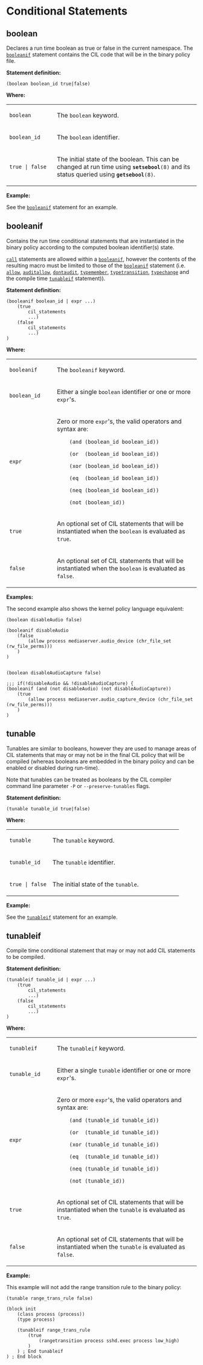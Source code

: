 Conditional Statements
======================

boolean
-------

Declares a run time boolean as true or false in the current namespace. The [`booleanif`](cil_conditional_statements.md#booleanif) statement contains the CIL code that will be in the binary policy file.

**Statement definition:**

    (boolean boolean_id true|false)

**Where:**

<table>
<colgroup>
<col width="25%" />
<col width="75%" />
</colgroup>
<tbody>
<tr class="odd">
<td align="left"><p><code>boolean</code></p></td>
<td align="left"><p>The <code>boolean</code> keyword.</p></td>
</tr>
<tr class="even">
<td align="left"><p><code>boolean_id</code></p></td>
<td align="left"><p>The <code>boolean</code> identifier.</p></td>
</tr>
<tr class="odd">
<td align="left"><p><code>true | false</code></p></td>
<td align="left"><p>The initial state of the boolean. This can be changed at run time using <strong><code>setsebool</code></strong><code>(8)</code> and its status queried using <strong><code>getsebool</code></strong><code>(8)</code>.</p></td>
</tr>
</tbody>
</table>

**Example:**

See the [`booleanif`](cil_conditional_statements.md#booleanif) statement for an example.

booleanif
---------

Contains the run time conditional statements that are instantiated in the binary policy according to the computed boolean identifier(s) state.

[`call`](cil_call_macro_statements.md#call) statements are allowed within a [`booleanif`](cil_conditional_statements.md#booleanif), however the contents of the resulting macro must be limited to those of the [`booleanif`](cil_conditional_statements.md#booleanif) statement (i.e. [`allow`](cil_access_vector_rules.md#allow), [`auditallow`](cil_access_vector_rules.md#auditallow), [`dontaudit`](cil_access_vector_rules.md#dontaudit), [`typemember`](cil_type_statements.md#typemember), [`typetransition`](cil_type_statements.md#typetransition), [`typechange`](cil_type_statements.md#typechange) and the compile time [`tunableif`](cil_conditional_statements.md#tunableif) statement)).

**Statement definition:**

    (booleanif boolean_id | expr ...)
        (true
            cil_statements
            ...)
        (false
            cil_statements
            ...)
    )
             

**Where:**

<table>
<colgroup>
<col width="25%" />
<col width="75%" />
</colgroup>
<tbody>
<tr class="odd">
<td align="left"><p><code>booleanif</code></p></td>
<td align="left"><p>The <code>booleanif</code> keyword.</p></td>
</tr>
<tr class="even">
<td align="left"><p><code>boolean_id</code></p></td>
<td align="left"><p>Either a single <code>boolean</code> identifier or one or more <code>expr</code>'s.</p></td>
</tr>
<tr class="odd">
<td align="left"><p><code>expr</code></p></td>
<td align="left"><p>Zero or more <code>expr</code>'s, the valid operators and syntax are:</p>
<p><code>    (and (boolean_id boolean_id))</code></p>
<p><code>    (or  (boolean_id boolean_id))</code></p>
<p><code>    (xor (boolean_id boolean_id))</code></p>
<p><code>    (eq  (boolean_id boolean_id))</code></p>
<p><code>    (neq (boolean_id boolean_id))</code></p>
<p><code>    (not (boolean_id))</code></p></td>
</tr>
<tr class="even">
<td align="left"><p><code>true</code></p></td>
<td align="left"><p>An optional set of CIL statements that will be instantiated when the <code>boolean</code> is evaluated as <code>true</code>.</p></td>
</tr>
<tr class="odd">
<td align="left"><p><code>false</code></p></td>
<td align="left"><p>An optional set of CIL statements that will be instantiated when the <code>boolean</code> is evaluated as <code>false</code>.</p></td>
</tr>
</tbody>
</table>

**Examples:**

The second example also shows the kernel policy language equivalent:

    (boolean disableAudio false)

    (booleanif disableAudio
        (false
            (allow process mediaserver.audio_device (chr_file_set (rw_file_perms)))
        )
    )
             

    (boolean disableAudioCapture false)

    ;;; if(!disableAudio && !disableAudioCapture) {
    (booleanif (and (not disableAudio) (not disableAudioCapture))
        (true
            (allow process mediaserver.audio_capture_device (chr_file_set (rw_file_perms)))
        )
    )
          

tunable
-------

Tunables are similar to booleans, however they are used to manage areas of CIL statements that may or may not be in the final CIL policy that will be compiled (whereas booleans are embedded in the binary policy and can be enabled or disabled during run-time).

Note that tunables can be treated as booleans by the CIL compiler command line parameter `-P` or `--preserve-tunables` flags.

**Statement definition:**

    (tunable tunable_id true|false)

**Where:**

<table>
<colgroup>
<col width="25%" />
<col width="75%" />
</colgroup>
<tbody>
<tr class="odd">
<td align="left"><p><code>tunable</code></p></td>
<td align="left"><p>The <code>tunable</code> keyword.</p></td>
</tr>
<tr class="even">
<td align="left"><p><code>tunable_id</code></p></td>
<td align="left"><p>The <code>tunable</code> identifier.</p></td>
</tr>
<tr class="odd">
<td align="left"><p><code>true | false</code></p></td>
<td align="left"><p>The initial state of the <code>tunable</code>.</p></td>
</tr>
</tbody>
</table>

**Example:**

See the [`tunableif`](cil_conditional_statements.md#tunableif) statement for an example.

tunableif
---------

Compile time conditional statement that may or may not add CIL statements to be compiled.

**Statement definition:**

    (tunableif tunable_id | expr ...)
        (true
            cil_statements
            ...)
        (false
            cil_statements
            ...)
    )
             

**Where:**

<table>
<colgroup>
<col width="25%" />
<col width="75%" />
</colgroup>
<tbody>
<tr class="odd">
<td align="left"><p><code>tunableif</code></p></td>
<td align="left"><p>The <code>tunableif</code> keyword.</p></td>
</tr>
<tr class="even">
<td align="left"><p><code>tunable_id</code></p></td>
<td align="left"><p>Either a single <code>tunable</code> identifier or one or more <code>expr</code>'s.</p></td>
</tr>
<tr class="odd">
<td align="left"><p><code>expr</code></p></td>
<td align="left"><p>Zero or more <code>expr</code>'s, the valid operators and syntax are:</p>
<p><code>    (and (tunable_id tunable_id))</code></p>
<p><code>    (or  (tunable_id tunable_id))</code></p>
<p><code>    (xor (tunable_id tunable_id))</code></p>
<p><code>    (eq  (tunable_id tunable_id))</code></p>
<p><code>    (neq (tunable_id tunable_id))</code></p>
<p><code>    (not (tunable_id))</code></p></td>
</tr>
<tr class="even">
<td align="left"><p><code>true</code></p></td>
<td align="left"><p>An optional set of CIL statements that will be instantiated when the <code>tunable</code> is evaluated as <code>true</code>.</p></td>
</tr>
<tr class="odd">
<td align="left"><p><code>false</code></p></td>
<td align="left"><p>An optional set of CIL statements that will be instantiated when the <code>tunable</code> is evaluated as <code>false</code>.</p></td>
</tr>
</tbody>
</table>

**Example:**

This example will not add the range transition rule to the binary policy:

    (tunable range_trans_rule false)

    (block init
        (class process (process))
        (type process)

        (tunableif range_trans_rule
            (true
                (rangetransition process sshd.exec process low_high)
            )
        ) ; End tunableif
    ) ; End block
             
